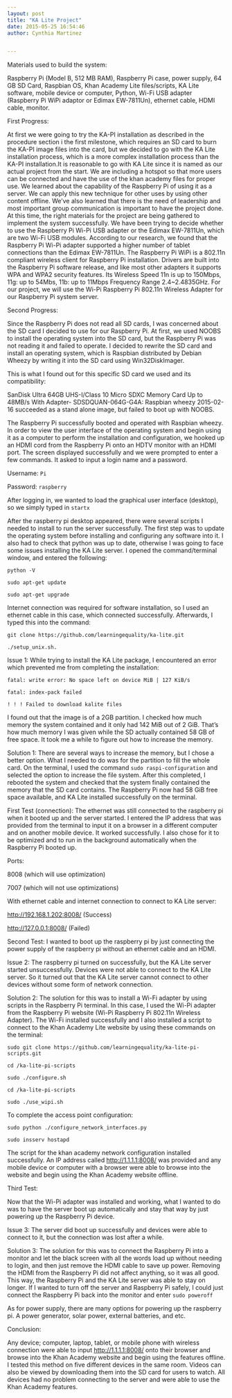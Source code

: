```yaml
---
layout: post
title: "KA Lite Project"
date: 2015-05-25 16:54:46
author: Cynthia Martinez


---
```




Materials used to build the system:

Raspberry Pi (Model B, 512 MB RAM), Raspberry Pi case, power supply, 64 GB SD Card, Raspbian OS, Khan Academy Lite files/scripts, KA Lite software, mobile device or computer, Python, Wi-Fi USB adapter (Raspberry Pi WiPi adaptor or Edimax EW-7811Un), ethernet cable, HDMI cable, monitor.


First Progress:

At first we were going to try the KA-PI installation as described in the procedure section i the first milestone, which requires an SD card to burn the KA-PI image files into the card, but we decided to go with the KA Lite installation process, which is a more complex installation process than the KA-PI installation.<!--more-->It is reasonable to go with KA Lite since it is named as our actual project from the start. We are including a hotspot so that more users can be connected and have the use of the khan academy files for proper use. We learned about the capability of the Raspberry Pi of using it as a server. We can apply this new technique for other uses by using other content offline. We’ve also learned that there is the need of leadership and most important group communication is important to have the project done. At this time, the right materials for the project are being gathered to implement the system successfully. We have been trying to decide whether to use the Raspberry Pi Wi-Pi USB adapter or the Edimax EW-7811Un, which are two Wi-Fi USB modules. According to our research, we found that the Raspberry Pi Wi-Pi adapter supported a higher number of tablet connections than the Edimax EW-7811Un. The Raspberry Pi WiPi is a 802.11n compliant wireless client for Raspberry Pi installation. Drivers are built into the Raspberry Pi software release, and like most other adapters it supports WPA and WPA2 security features. Its Wireless Speed 11n is up to 150Mbps, 11g: up to 54Mbs, 11b: up to 11Mbps Frequency Range 2.4~2.4835GHz. For our project, we will use the Wi-Pi Raspberry Pi 802.11n Wireless Adapter for our Raspberry Pi system server.

Second Progress:

Since the Raspberry Pi does not read all SD cards, I was concerned about the SD card I decided to use for our Raspberry Pi. At first, we used NOOBS to install the operating system into the SD card, but the Raspberry Pi was not reading it and failed to operate. I decided to rewrite the SD card and install an operating system, which is Raspbian distributed by Debian Wheezy by writing it into the SD card using Win32DiskImager.

This is what I found out for this specific SD card we used and its compatibility:

SanDisk Ultra 64GB UHS-I/Class 10 Micro SDXC Memory Card Up to 48MB/s With Adapter- SDSDQUAN-064G-G4A: 
Raspbian wheezy 2015-02-16 succeeded as a stand alone image, but failed to boot up with NOOBS.

The Raspberry Pi successfully booted and operated with Raspbian wheezy. In order to view the user interface of the operating system and begin using it as a computer to perform the installation and configuration, we hooked up an HDMI cord from the Raspberry Pi onto an HDTV monitor with an HDMI port. The screen displayed successfully and we were prompted to enter a few commands. It asked to input a login name and a password. 

Username: `Pi`

Password: `raspberry`

After logging in, we wanted to load the graphical user interface (desktop), so we simply typed in `startx`

After the raspberry pi desktop appeared, there were several scripts I needed to install to run the server successfully. The first step was to update the operating system before installing and configuring any software into it. 
I also had to check that python was up to date, otherwise I was going to face some issues installing the KA Lite server. I opened the command/terminal window, and entered the following:

`python -V`

`sudo apt-get update`

`sudo apt-get upgrade`

Internet connection was required for software installation, so I used an ethernet cable in this case, which connected successfully. Afterwards, I typed this into the command:

`git clone https://github.com/learningequality/ka-lite.git`

`./setup_unix.sh.`

Issue 1: While trying to install the KA Lite package, I encountered an error which prevented me from completing the installation:

`fatal: write error: No space left on device MiB | 127 KiB/s`

`fatal: index-pack failed`

`! ! ! Failed to download kalite files`

I found out that the image is of a 2GB partition. I checked how much memory the system contained and it only had 142 MiB out of 2 GiB. That’s how much memory I was given while the SD actually contained 58 GB of free space. It took me a while to figure out how to increase the memory. 

Solution 1: There are several ways to increase the memory, but I chose a better option.  What I needed to do was for the partition to fill the whole card. On the terminal, I used the command `sudo raspi-configuration` and selected the option to increase the file system. After this completed, I rebooted the system and checked that the system finally contained the memory that the SD card contains. The Raspberry Pi now had 58 GiB free space available, and KA Lite installed successfully on the terminal.



First Test (connection):
The ethernet was still connected to the raspberry pi when it booted up and the server started. I entered the IP address that was provided from the terminal to input it on a browser in a different computer and on another mobile device. It worked successfully. 
I also  chose for it to be optimized and to run in the background automatically when the Raspberry Pi booted up.

Ports:

8008 (which will use optimization)

7007 (which will not use optimizations)


With ethernet cable and internet connection to connect to KA Lite server:

http://192.168.1.202:8008/ (Success)

http://127.0.0.1:8008/ (Failed)

Second Test:
I wanted to boot up the raspberry pi by just connecting the power supply of the raspberry pi without an ethernet cable and an HDMI. 

Issue 2: The raspberry pi turned on successfully, but the KA Lite server started unsuccessfully. Devices were not able to connect to the KA Lite server. So it turned out that the KA Lite server cannot connect to other devices without some form of network connection. 

Solution 2: The solution for this was to install a Wi-Fi adapter by using scripts in the Raspberry Pi terminal. In this case, I used the Wi-Pi adapter from the Raspberry Pi website (Wi-Pi Raspberry Pi 802.11n Wireless Adapter). The Wi-Fi installed successfully and I also installed a script to connect to the Khan Academy Lite website by using these commands on the terminal:

`sudo git clone https://github.com/learningequality/ka-lite-pi-scripts.git`

`cd /ka-lite-pi-scripts`

`sudo ./configure.sh`

`cd /ka-lite-pi-scripts`

`sudo ./use_wipi.sh`

To complete the access point configuration:

`sudo python ./configure_network_interfaces.py`

`sudo insserv hostapd`

The script for the khan academy network configuration installed successfully. An IP address called http://1.1.1.1:8008/ was provided and any mobile device or computer with a browser were able to browse into the website and begin using the Khan Academy website offline. 

Third Test:

Now that the Wi-Pi adapter was installed and working, what I wanted to do was to have the server boot up automatically and stay that way by just powering up the Raspberry Pi device. 

Issue 3: The server did boot up successfully and devices were able to connect to it, but the connection was lost after a while. 

Solution 3: The solution for this was to connect the Raspberry Pi into a monitor and let the black screen with all the words load up without needing to login, and then just remove the HDMI cable to save up power. Removing the HDMI from the Raspberry Pi did not affect anything, so it was all good. This way, the Raspberry Pi and the KA Lite server was able to stay on longer. If I wanted to turn off the server and Raspberry Pi safely, I could just connect the Raspberry Pi back into the monitor and enter `sudo poweroff`

As for power supply, there are many options for powering up the raspberry pi. A power generator, solar power, external batteries, and etc.

Conclusion:

Any device; computer, laptop, tablet, or mobile phone with wireless connection were able to input http://1.1.1.1:8008/ onto their browser and browse into the Khan Academy website and begin using the features offline. I tested this method on five different devices in the same room. Videos can also be viewed by downloading them into the SD card for users to watch. All devices had no problem connecting to the server and were able to use the Khan Academy features.

